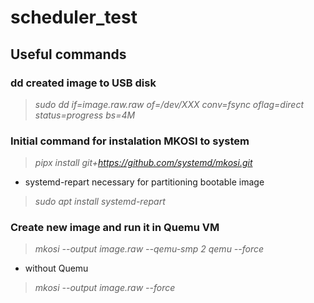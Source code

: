 # scheduler_test



## Useful commands
### dd created image to USB disk
>*sudo dd if=image.raw.raw of=/dev/XXX conv=fsync oflag=direct status=progress bs=4M*

### Initial command for instalation MKOSI to system
>*pipx install git+https://github.com/systemd/mkosi.git*
- systemd-repart necessary for partitioning bootable image<br>
>*sudo apt install systemd-repart*

### Create new image and run it in Quemu VM
>*mkosi --output image.raw --qemu-smp 2 qemu --force*
- without Quemu<br> 
>*mkosi --output image.raw --force*

